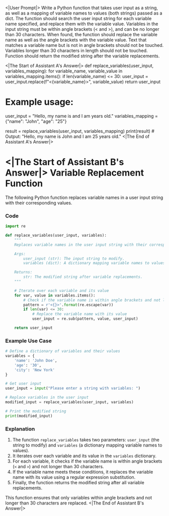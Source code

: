 <|User Prompt|>
Write a Python function that takes user input as a string, as well as a mapping of variable names to values (both strings) passed as a dict. The function should search the user input string for each variable name specified, and replace them with the variable value. Variables in the input string must be within angle brackets (< and >), and can be no longer than 30 characters. When found, the function should replace the variable name as well as the angle brackets with the variable value. Text that matches a variable name but is not in angle brackets should not be touched. Variables longer than 30 characters in length should not be touched. Function should return the modified string after the variable replacements.

<|The Start of Assistant A's Answer|>
def replace_variables(user_input, variables_mapping):
    for variable_name, variable_value in variables_mapping.items():
        if len(variable_name) <= 30:
            user_input = user_input.replace(f"<{variable_name}>", variable_value)
    return user_input

# Example usage:
user_input = "Hello, my name is <name> and I am <age> years old."
variables_mapping = {"name": "John", "age": "25"}

result = replace_variables(user_input, variables_mapping)
print(result)  # Output: "Hello, my name is John and I am 25 years old."
<|The End of Assistant A's Answer|>

<|The Start of Assistant B's Answer|>
**Variable Replacement Function**
================================

The following Python function replaces variable names in a user input string with their corresponding values.

### Code

```python
import re

def replace_variables(user_input, variables):
    """
    Replaces variable names in the user input string with their corresponding values.

    Args:
        user_input (str): The input string to modify.
        variables (dict): A dictionary mapping variable names to values.

    Returns:
        str: The modified string after variable replacements.
    """

    # Iterate over each variable and its value
    for var, value in variables.items():
        # Check if the variable name is within angle brackets and not longer than 30 characters
        pattern = r'<{}>'.format(re.escape(var))
        if len(var) <= 30:
            # Replace the variable name with its value
            user_input = re.sub(pattern, value, user_input)

    return user_input
```

### Example Use Case

```python
# Define a dictionary of variables and their values
variables = {
    'name': 'John Doe',
    'age': '30',
    'city': 'New York'
}

# Get user input
user_input = input("Please enter a string with variables: ")

# Replace variables in the user input
modified_input = replace_variables(user_input, variables)

# Print the modified string
print(modified_input)
```

### Explanation

1.  The function `replace_variables` takes two parameters: `user_input` (the string to modify) and `variables` (a dictionary mapping variable names to values).
2.  It iterates over each variable and its value in the `variables` dictionary.
3.  For each variable, it checks if the variable name is within angle brackets (`<` and `>`) and not longer than 30 characters.
4.  If the variable name meets these conditions, it replaces the variable name with its value using a regular expression substitution.
5.  Finally, the function returns the modified string after all variable replacements.

This function ensures that only variables within angle brackets and not longer than 30 characters are replaced.
<|The End of Assistant B's Answer|>